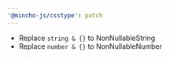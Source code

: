 ```yaml
---
'@mincho-js/csstype': patch
---
```


- Replace `string & {}` to NonNullableString
- Replace `number & {}` to NonNullableNumber

